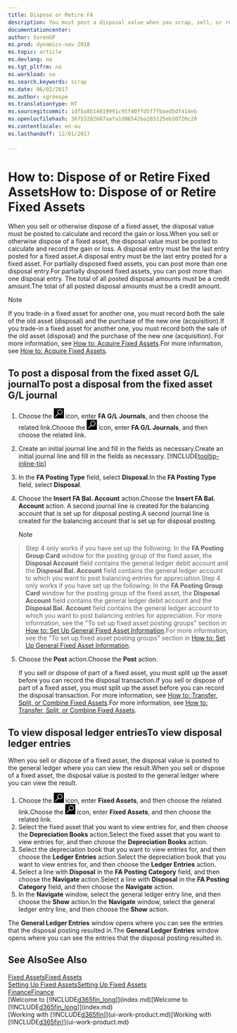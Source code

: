 ```yaml
---
title: Dispose or Retire FA
description: You must post a disposal value when you scrap, sell, or retire a fixed asset.
documentationcenter: 
author: SorenGP
ms.prod: dynamics-nav-2018
ms.topic: article
ms.devlang: na
ms.tgt_pltfrm: na
ms.workload: na
ms.search.keywords: scrap
ms.date: 06/02/2017
ms.author: sgroespe
ms.translationtype: HT
ms.sourcegitcommit: 1dfba8b14019991c95f40ffd5f7fbaed5df414eb
ms.openlocfilehash: 38753282687aafa1d06542ba265225eb30720c20
ms.contentlocale: en-au
ms.lasthandoff: 12/01/2017

---
```

# <a name="how-to-dispose-of-or-retire-fixed-assets"></a><span data-ttu-id="60a7a-103">How to: Dispose of or Retire Fixed Assets</span><span class="sxs-lookup"><span data-stu-id="60a7a-103">How to: Dispose of or Retire Fixed Assets</span></span>
<span data-ttu-id="60a7a-104">When you sell or otherwise dispose of a fixed asset, the disposal value must be posted to calculate and record the gain or loss.</span><span class="sxs-lookup"><span data-stu-id="60a7a-104">When you sell or otherwise dispose of a fixed asset, the disposal value must be posted to calculate and record the gain or loss.</span></span> <span data-ttu-id="60a7a-105">A disposal entry must be the last entry posted for a fixed asset.</span><span class="sxs-lookup"><span data-stu-id="60a7a-105">A disposal entry must be the last entry posted for a fixed asset.</span></span> <span data-ttu-id="60a7a-106">For partially disposed fixed assets, you can post more than one disposal entry.</span><span class="sxs-lookup"><span data-stu-id="60a7a-106">For partially disposed fixed assets, you can post more than one disposal entry.</span></span> <span data-ttu-id="60a7a-107">The total of all posted disposal amounts must be a credit amount.</span><span class="sxs-lookup"><span data-stu-id="60a7a-107">The total of all posted disposal amounts must be a credit amount.</span></span>  

> [!NOTE]  
>   <span data-ttu-id="60a7a-108">If you trade-in a fixed asset for another one, you must record both the sale of the old asset (disposal) and the purchase of the new one (acquisition).</span><span class="sxs-lookup"><span data-stu-id="60a7a-108">If you trade-in a fixed asset for another one, you must record both the sale of the old asset (disposal) and the purchase of the new one (acquisition).</span></span> <span data-ttu-id="60a7a-109">For more information, see [How to: Acquire Fixed Assets](fa-how-acquire.md).</span><span class="sxs-lookup"><span data-stu-id="60a7a-109">For more information, see [How to: Acquire Fixed Assets](fa-how-acquire.md).</span></span>  

## <a name="to-post-a-disposal-from-the-fixed-asset-gl-journal"></a><span data-ttu-id="60a7a-110">To post a disposal from the fixed asset G/L journal</span><span class="sxs-lookup"><span data-stu-id="60a7a-110">To post a disposal from the fixed asset G/L journal</span></span>
1. <span data-ttu-id="60a7a-111">Choose the ![Search for Page or Report](media/ui-search/search_small.png "Search for Page or Report icon") icon, enter **FA G/L Journals**, and then choose the related link.</span><span class="sxs-lookup"><span data-stu-id="60a7a-111">Choose the ![Search for Page or Report](media/ui-search/search_small.png "Search for Page or Report icon") icon, enter **FA G/L Journals**, and then choose the related link.</span></span>  
2. <span data-ttu-id="60a7a-112">Create an initial journal line and fill in the fields as necessary.</span><span class="sxs-lookup"><span data-stu-id="60a7a-112">Create an initial journal line and fill in the fields as necessary.</span></span> [!INCLUDE[tooltip-inline-tip](includes/tooltip-inline-tip_md.md)]  
3. <span data-ttu-id="60a7a-113">In the **FA Posting Type** field, select **Disposal**.</span><span class="sxs-lookup"><span data-stu-id="60a7a-113">In the **FA Posting Type** field, select **Disposal**.</span></span>  
4. <span data-ttu-id="60a7a-114">Choose the **Insert FA Bal. Account** action.</span><span class="sxs-lookup"><span data-stu-id="60a7a-114">Choose the **Insert FA Bal. Account** action.</span></span> <span data-ttu-id="60a7a-115">A second journal line is created for the balancing account that is set up for disposal posting.</span><span class="sxs-lookup"><span data-stu-id="60a7a-115">A second journal line is created for the balancing account that is set up for disposal posting.</span></span>  

    > [!NOTE]  
>   <span data-ttu-id="60a7a-116">Step 4 only works if you have set up the following: In the **FA Posting Group Card** window for the posting group of the fixed asset, the **Disposal Account** field contains the general ledger debit account and the **Disposal Bal. Account** field contains the general ledger account to which you want to post balancing entries for appreciation.</span><span class="sxs-lookup"><span data-stu-id="60a7a-116">Step 4 only works if you have set up the following: In the **FA Posting Group Card** window for the posting group of the fixed asset, the **Disposal Account** field contains the general ledger debit account and the **Disposal Bal. Account** field contains the general ledger account to which you want to post balancing entries for appreciation.</span></span> <span data-ttu-id="60a7a-117">For more information, see the "To set up fixed asset posting groups" section in [How to: Set Up General Fixed Asset Information](fa-how-setup-general.md).</span><span class="sxs-lookup"><span data-stu-id="60a7a-117">For more information, see the "To set up fixed asset posting groups" section in [How to: Set Up General Fixed Asset Information](fa-how-setup-general.md).</span></span>  
5. <span data-ttu-id="60a7a-118">Choose the **Post** action.</span><span class="sxs-lookup"><span data-stu-id="60a7a-118">Choose the **Post** action.</span></span>  

    <span data-ttu-id="60a7a-119">If you sell or dispose of part of a fixed asset, you must split up the asset before you can record the disposal transaction.</span><span class="sxs-lookup"><span data-stu-id="60a7a-119">If you sell or dispose of part of a fixed asset, you must split up the asset before you can record the disposal transaction.</span></span> <span data-ttu-id="60a7a-120">For more information, see [How to: Transfer, Split, or Combine Fixed Assets](fa-how-trans-split-combine.md).</span><span class="sxs-lookup"><span data-stu-id="60a7a-120">For more information, see [How to: Transfer, Split, or Combine Fixed Assets](fa-how-trans-split-combine.md).</span></span>  

## <a name="to-view-disposal-ledger-entries"></a><span data-ttu-id="60a7a-121">To view disposal ledger entries</span><span class="sxs-lookup"><span data-stu-id="60a7a-121">To view disposal ledger entries</span></span>
<span data-ttu-id="60a7a-122">When you sell or dispose of a fixed asset, the disposal value is posted to the general ledger where you can view the result.</span><span class="sxs-lookup"><span data-stu-id="60a7a-122">When you sell or dispose of a fixed asset, the disposal value is posted to the general ledger where you can view the result.</span></span>  

1. <span data-ttu-id="60a7a-123">Choose the ![Search for Page or Report](media/ui-search/search_small.png "Search for Page or Report icon") icon, enter **Fixed Assets**, and then choose the related link.</span><span class="sxs-lookup"><span data-stu-id="60a7a-123">Choose the ![Search for Page or Report](media/ui-search/search_small.png "Search for Page or Report icon") icon, enter **Fixed Assets**, and then choose the related link.</span></span>  
2. <span data-ttu-id="60a7a-124">Select the fixed asset that you want to view entries for, and then choose the **Depreciation Books** action.</span><span class="sxs-lookup"><span data-stu-id="60a7a-124">Select the fixed asset that you want to view entries for, and then choose the **Depreciation Books** action.</span></span>  
3. <span data-ttu-id="60a7a-125">Select the depreciation book that you want to view entries for, and then choose the **Ledger Entries** action.</span><span class="sxs-lookup"><span data-stu-id="60a7a-125">Select the depreciation book that you want to view entries for, and then choose the **Ledger Entries** action.</span></span>  
4. <span data-ttu-id="60a7a-126">Select a line with **Disposal** in the **FA Posting Category** field, and then choose the **Navigate** action.</span><span class="sxs-lookup"><span data-stu-id="60a7a-126">Select a line with **Disposal** in the **FA Posting Category** field, and then choose the **Navigate** action.</span></span>  
5. <span data-ttu-id="60a7a-127">In the **Navigate** window, select the general ledger entry line, and then choose the **Show** action.</span><span class="sxs-lookup"><span data-stu-id="60a7a-127">In the **Navigate** window, select the general ledger entry line, and then choose the **Show** action.</span></span>  

<span data-ttu-id="60a7a-128">The **General Ledger Entries** window opens where you can see the entries that the disposal posting resulted in.</span><span class="sxs-lookup"><span data-stu-id="60a7a-128">The **General Ledger Entries** window opens where you can see the entries that the disposal posting resulted in.</span></span>  

## <a name="see-also"></a><span data-ttu-id="60a7a-129">See Also</span><span class="sxs-lookup"><span data-stu-id="60a7a-129">See Also</span></span>
[<span data-ttu-id="60a7a-130">Fixed Assets</span><span class="sxs-lookup"><span data-stu-id="60a7a-130">Fixed Assets</span></span>](fa-manage.md)  
[<span data-ttu-id="60a7a-131">Setting Up Fixed Assets</span><span class="sxs-lookup"><span data-stu-id="60a7a-131">Setting Up Fixed Assets</span></span>](fa-setup.md)  
[<span data-ttu-id="60a7a-132">Finance</span><span class="sxs-lookup"><span data-stu-id="60a7a-132">Finance</span></span>](finance.md)  
<span data-ttu-id="60a7a-133">[Welcome to [!INCLUDE[d365fin_long](includes/d365fin_long_md.md)]](index.md)</span><span class="sxs-lookup"><span data-stu-id="60a7a-133">[Welcome to [!INCLUDE[d365fin_long](includes/d365fin_long_md.md)]](index.md)</span></span>  
<span data-ttu-id="60a7a-134">[Working with [!INCLUDE[d365fin](includes/d365fin_md.md)]](ui-work-product.md)</span><span class="sxs-lookup"><span data-stu-id="60a7a-134">[Working with [!INCLUDE[d365fin](includes/d365fin_md.md)]](ui-work-product.md)</span></span>

